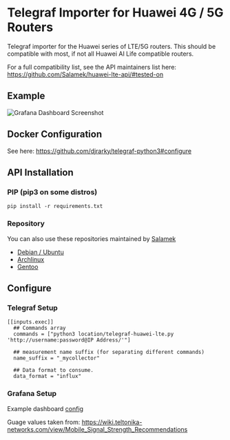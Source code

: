 # Telegraf Importer for Huawei 4G / 5G Routers
Telegraf importer for the Huawei series of LTE/5G routers. This should be compatible with most, if not all Huawei AI Life compatible routers. 

For a full compatibility list, see the API maintainers list here: https://github.com/Salamek/huawei-lte-api/#tested-on

## Example
![Grafana Dashboard Screenshot](https://user-images.githubusercontent.com/10834935/218320610-b363ada8-d5d5-4aa3-9de1-c712f5312145.png)
## Docker Configuration
See here: https://github.com/djrarky/telegraf-python3#configure

## API Installation

### PIP (pip3 on some distros)
`pip install -r requirements.txt`

### Repository
You can also use these repositories maintained by [Salamek](https://github.com/Salamek/huawei-lte-api/)    

- [Debian / Ubuntu](https://github.com/Salamek/huawei-lte-api/#debian-and-derivatives)
- [Archlinux](https://github.com/Salamek/huawei-lte-api/#archlinux)
- [Gentoo](https://github.com/Salamek/huawei-lte-api/#gentoo)
 
## Configure

### Telegraf Setup
```
[[inputs.exec]]
  ## Commands array
  commands = ["python3 location/telegraf-huawei-lte.py 'http://username:password@IP Address/'"]

  ## measurement name suffix (for separating different commands)
  name_suffix = "_mycollector"

  ## Data format to consume.
  data_format = "influx"
```
### Grafana Setup

Example dashboard [config](/examples/grafana.json)

Guage values taken from: https://wiki.teltonika-networks.com/view/Mobile_Signal_Strength_Recommendations
